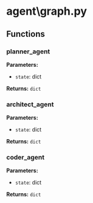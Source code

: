 # agent\graph.py

## Functions

### planner_agent

**Parameters:**

- `state`: dict

**Returns:** `dict`

### architect_agent

**Parameters:**

- `state`: dict

**Returns:** `dict`

### coder_agent

**Parameters:**

- `state`: dict

**Returns:** `dict`
